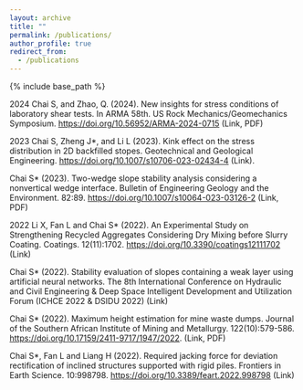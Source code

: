 ```yaml
---
layout: archive
title: ""
permalink: /publications/
author_profile: true
redirect_from:
  - /publications
---
```


{% include base_path %}

2024
Chai S, and Zhao, Q. (2024). New insights for stress conditions of laboratory shear tests. In ARMA 58th. US Rock Mechanics/Geomechanics Symposium. https://doi.org/10.56952/ARMA-2024-0715 (Link, PDF)

2023
Chai S, Zheng J*, and Li L (2023). Kink effect on the stress distribution in 2D backfilled stopes. Geotechnical and Geological Engineering. https://doi.org/10.1007/s10706-023-02434-4 (Link).

Chai S* (2023). Two-wedge slope stability analysis considering a nonvertical wedge interface. Bulletin of Engineering Geology and the Environment. 82:89. https://doi.org/10.1007/s10064-023-03126-2 (Link, PDF)

2022
Li X, Fan L and Chai S* (2022). An Experimental Study on Strengthening Recycled Aggregates Considering Dry Mixing before Slurry Coating. Coatings. 12(11):1702. https://doi.org/10.3390/coatings12111702 (Link)

Chai S* (2022). Stability evaluation of slopes containing a weak layer using artificial neural networks. The 8th International Conference on Hydraulic and Civil Engineering & Deep Space Intelligent Development and Utilization Forum (ICHCE 2022 & DSIDU 2022) (Link)

Chai S* (2022). Maximum height estimation for mine waste dumps. Journal of the Southern African Institute of Mining and Metallurgy. 122(10):579-586. https://doi.org/10.17159/2411-9717/1947/2022. (Link, PDF)

Chai S*, Fan L and Liang H (2022). Required jacking force for deviation rectification of inclined structures supported with rigid piles. Frontiers in Earth Science. 10:998798. https://doi.org/10.3389/feart.2022.998798 (Link)